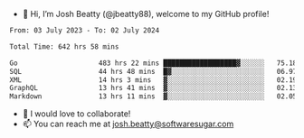 - 👋 Hi, I’m Josh Beatty (@jbeatty88), welcome to my GitHub profile!

<!--START_SECTION:waka-->

```txt
From: 03 July 2023 - To: 02 July 2024

Total Time: 642 hrs 58 mins

Go                    483 hrs 22 mins ██████████████████▓░░░░░░   75.18 %
SQL                   44 hrs 48 mins  █▓░░░░░░░░░░░░░░░░░░░░░░░   06.97 %
XML                   14 hrs 3 mins   ▓░░░░░░░░░░░░░░░░░░░░░░░░   02.19 %
GraphQL               13 hrs 41 mins  ▓░░░░░░░░░░░░░░░░░░░░░░░░   02.13 %
Markdown              13 hrs 11 mins  ▓░░░░░░░░░░░░░░░░░░░░░░░░   02.05 %
```

<!--END_SECTION:waka-->

- 💞️ I would love to collaborate!
- 📫 You can reach me at josh.beatty@softwaresugar.com

<!---
jbeatty88/jbeatty88 is a ✨ special ✨ repository because its `README.md` (this file) appears on your GitHub profile.
You can click the Preview link to take a look at your changes.
--->

